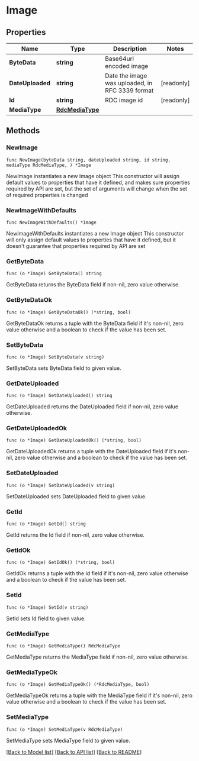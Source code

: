 # Image

## Properties

Name | Type | Description | Notes
------------ | ------------- | ------------- | -------------
**ByteData** | **string** | Base64url encoded image | 
**DateUploaded** | **string** | Date the image was uploaded, in RFC 3339 format | [readonly] 
**Id** | **string** | RDC image id | [readonly] 
**MediaType** | [**RdcMediaType**](RdcMediaType.md) |  | 

## Methods

### NewImage

`func NewImage(byteData string, dateUploaded string, id string, mediaType RdcMediaType, ) *Image`

NewImage instantiates a new Image object
This constructor will assign default values to properties that have it defined,
and makes sure properties required by API are set, but the set of arguments
will change when the set of required properties is changed

### NewImageWithDefaults

`func NewImageWithDefaults() *Image`

NewImageWithDefaults instantiates a new Image object
This constructor will only assign default values to properties that have it defined,
but it doesn't guarantee that properties required by API are set

### GetByteData

`func (o *Image) GetByteData() string`

GetByteData returns the ByteData field if non-nil, zero value otherwise.

### GetByteDataOk

`func (o *Image) GetByteDataOk() (*string, bool)`

GetByteDataOk returns a tuple with the ByteData field if it's non-nil, zero value otherwise
and a boolean to check if the value has been set.

### SetByteData

`func (o *Image) SetByteData(v string)`

SetByteData sets ByteData field to given value.


### GetDateUploaded

`func (o *Image) GetDateUploaded() string`

GetDateUploaded returns the DateUploaded field if non-nil, zero value otherwise.

### GetDateUploadedOk

`func (o *Image) GetDateUploadedOk() (*string, bool)`

GetDateUploadedOk returns a tuple with the DateUploaded field if it's non-nil, zero value otherwise
and a boolean to check if the value has been set.

### SetDateUploaded

`func (o *Image) SetDateUploaded(v string)`

SetDateUploaded sets DateUploaded field to given value.


### GetId

`func (o *Image) GetId() string`

GetId returns the Id field if non-nil, zero value otherwise.

### GetIdOk

`func (o *Image) GetIdOk() (*string, bool)`

GetIdOk returns a tuple with the Id field if it's non-nil, zero value otherwise
and a boolean to check if the value has been set.

### SetId

`func (o *Image) SetId(v string)`

SetId sets Id field to given value.


### GetMediaType

`func (o *Image) GetMediaType() RdcMediaType`

GetMediaType returns the MediaType field if non-nil, zero value otherwise.

### GetMediaTypeOk

`func (o *Image) GetMediaTypeOk() (*RdcMediaType, bool)`

GetMediaTypeOk returns a tuple with the MediaType field if it's non-nil, zero value otherwise
and a boolean to check if the value has been set.

### SetMediaType

`func (o *Image) SetMediaType(v RdcMediaType)`

SetMediaType sets MediaType field to given value.



[[Back to Model list]](../README.md#documentation-for-models) [[Back to API list]](../README.md#documentation-for-api-endpoints) [[Back to README]](../README.md)


